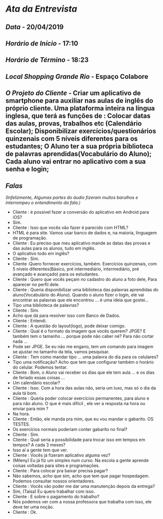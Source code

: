 # *Ata da Entrevista*
## *Data* - 20/04/2019 
## *Horário de Início* - 17:10 
## *Horário de Término* - 18:23
## *Local Shopping Grande Rio*  - Espaço Colabore 
## *O Projeto do Cliente* - Criar um aplicativo de smartphone para auxiliar nas aulas de inglês do próprio cliente. Uma plataforma inteira na língua inglesa, que terá as funções de : Colocar datas das aulas, provas, trabalhos etc (Calendário Escolar); Disponibilizar exercícios/questionários quinzenais com 5 níveis diferentes para os estudantes; O Aluno ter a sua própria biblioteca de palavras aprendidas(Vocabulário do Aluno); Cada aluno vai entrar no aplicativo com a sua senha e login;
## *Falas*
*(Infelizmente, Algumas partes do áudio fizeram muitos barulhos e interrompeu o entendimento da fala.)*
- Cliente : é possível fazer a conversão do aplicativo em Android para iOS?
- Sim.
- Cliente : Isso que vocês vão fazer é parecido com HTML?
- HTML é para site. Vamos usar banco de dados e, na maioria, linguagem de programação.
- Cliente : Eu preciso que meu aplicativo mande as datas das provas e das aulas para os alunos,
tudo em inglês.
- O aplicativo todo em inglês?
- Cliente : Sim.
- Cliente :Quero fornecer exercícios, também. Exercícios quinzenais, com 5 níveis
diferentes(Básico, pré intermediário, intermediário, pré avançado e avançado) para os
estudantes.
- Cliente : Quero que vocês peçam no cadastro do aluno a foto dele, Para aparecer no perfil
dele.
- Cliente : Queria disponibilizar uma biblioteca das palavras aprendidas do aluno(Vocabulário do
Aluno). Quando o aluno fizer o login, ele vai encontrar as palavras que ele encontrou … é uma
ideia que gostei…
- Tipo uma biblioteca de palavras?
- Cliente : Sim.
- Acho que dá para resolver isso com Banco de Dados.
- Cliente : Entendi.
- Cliente : A questão do layout(logo), pode deixar comigo.
- Cliente : Qual é o formato da imagem que vocês querem? JPGE? E também tem o tamanho …
porque pode não caber né? Para não cortar nada ...
- Pode ser JPGE. Se eu não me engano, tem um comando para imagem se ajustar no tamanho
da tela, vamos pesquisar.
- Cliente : Tem como mandar tipo … uma palavra do dia para os celulares?
- Tipo uma notificação? Acho que tem que configurar também o horário do celular. Podemos
tentar.
- Cliente : Bom, o Aluno vai receber os dias que ele tem aula … e os dias de feriado essas coisas
…
- Um calendário escolar?
- Cliente : Isso. Com a hora das aulas não, seria um luxo, mas só o dia da aula tá bom.
- Cliente : Queria poder colocar exercícios permanentes, para aluno e para não aluno. O que é
mais difícil , ele ver a resposta na hora ou enviar para mim ?
- Na hora.
- Cliente : Então, ele manda pra mim, que eu vou mandar o gabarito. OS TESTES.
- Os exercícios normais poderiam conter gabarito no final?
- Cliente : Sim.
- Cliente : Qual seria a possibilidade para trocar isso em tempos em tempos? A cada 3 meses?
- Isso aí a gente tem que ver.
- Cliente : Vocês já fizeram aplicativo alguma vez?
- (Mileny) Eu já fiz um simples num curso. Na escola a gente aprende coisas voltadas para sites
e programações.
- Cliente : Para colocar pra baixar precisa pagar?
- Não sabemos, acho que sim, acho que tem que pagar hospedagem. Podemos consultar
nossos orientadores.
- Cliente : Vocês vão poder me dar uma manutenção depois da entrega?
- Sim, (Taísa) Eu quero trabalhar com isso.
- Cliente : E sobre o pagamento do trabalho?
- Nós podemos ver com a nossa professora que trabalha com isso, ele deve ter uma noção.
- Cliente : Ok.
